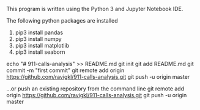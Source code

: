 This program is written using the Python 3 and Jupyter Notebook IDE.

The following python packages are installed
1. pip3 install pandas
2. pip3 install numpy
3. pip3 install matplotlib
4. pip3 install seaborn


echo "# 911-calls-analysis" >> README.md
git init
git add README.md
git commit -m "first commit"
git remote add origin https://github.com/ravigkl/911-calls-analysis.git
git push -u origin master


…or push an existing repository from the command line
git remote add origin https://github.com/ravigkl/911-calls-analysis.git
git push -u origin master